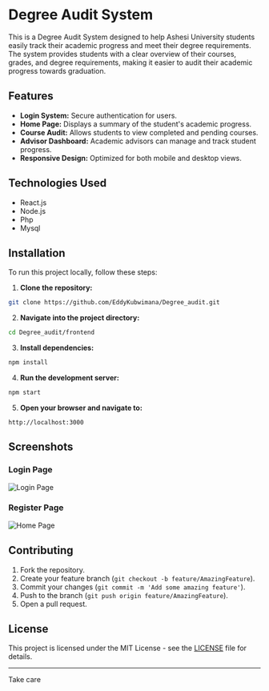 

# Degree Audit System

This is a Degree Audit System designed to help Ashesi University students easily track their academic progress and meet their degree requirements. The system provides students with a clear overview of their courses, grades, and degree requirements, making it easier to audit their academic progress towards graduation.

## Features

- **Login System:** Secure authentication for users.
- **Home Page:** Displays a summary of the student's academic progress.
- **Course Audit:** Allows students to view completed and pending courses.
- **Advisor Dashboard:** Academic advisors can manage and track student progress.
- **Responsive Design:** Optimized for both mobile and desktop views.

## Technologies Used

- React.js
- Node.js
- Php
- Mysql
  

## Installation

To run this project locally, follow these steps:

1. **Clone the repository:**

```bash
git clone https://github.com/EddyKubwimana/Degree_audit.git
```

2. **Navigate into the project directory:**

```bash
cd Degree_audit/frontend
```

3. **Install dependencies:**

```bash
npm install
```

4. **Run the development server:**

```bash
npm start
```

5. **Open your browser and navigate to:**

```
http://localhost:3000
```

## Screenshots

### Login Page
![Login Page](screenshots/login.png)

###  Register Page
![Home Page](screenshots/home.png)

## Contributing

1. Fork the repository.
2. Create your feature branch (`git checkout -b feature/AmazingFeature`).
3. Commit your changes (`git commit -m 'Add some amazing feature'`).
4. Push to the branch (`git push origin feature/AmazingFeature`).
5. Open a pull request.

## License

This project is licensed under the MIT License - see the [LICENSE](LICENSE) file for details.

---
Take care
